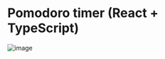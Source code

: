 # Pomodoro timer (React + TypeScript) 


![image](https://github.com/user-attachments/assets/54d61b6c-abe2-4064-b166-9978e97aa20c)

